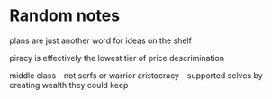 # Random notes

plans are just another word for ideas on the shelf

piracy is effectively the lowest tier of price descrimination

middle class - not serfs or warrior aristocracy - supported selves by creating wealth they could keep

